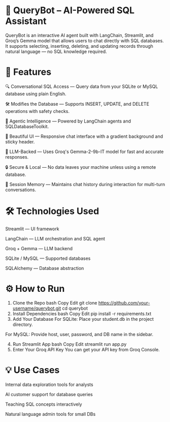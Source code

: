 # 💬 QueryBot – AI-Powered SQL Assistant
QueryBot is an interactive AI agent built with LangChain, Streamlit, and Groq’s Gemma model that allows users to chat directly with SQL databases. It supports selecting, inserting, deleting, and updating records through natural language — no SQL knowledge required.

<!-- Replace with an actual screenshot if available -->

# 🚀 Features
🔍 Conversational SQL Access — Query data from your SQLite or MySQL database using plain English.

🛠️ Modifies the Database — Supports INSERT, UPDATE, and DELETE operations with safety checks.

🤖 Agentic Intelligence — Powered by LangChain agents and SQLDatabaseToolkit.

🎨 Beautiful UI — Responsive chat interface with a gradient background and sticky header.

🧠 LLM-Backed — Uses Groq's Gemma-2-9b-IT model for fast and accurate responses.

🔒 Secure & Local — No data leaves your machine unless using a remote database.

🔄 Session Memory — Maintains chat history during interaction for multi-turn conversations.

# 🛠️ Technologies Used
Streamlit — UI framework

LangChain — LLM orchestration and SQL agent

Groq + Gemma — LLM backend

SQLite / MySQL — Supported databases

SQLAlchemy — Database abstraction

# ⚙️ How to Run
1. Clone the Repo
bash
Copy
Edit
git clone https://github.com/your-username/querybot.git
cd querybot
2. Install Dependencies
bash
Copy
Edit
pip install -r requirements.txt
3. Add Your Database
For SQLite: Place your student.db in the project directory.

For MySQL: Provide host, user, password, and DB name in the sidebar.

4. Run Streamlit App
bash
Copy
Edit
streamlit run app.py
5. Enter Your Groq API Key
You can get your API key from Groq Console.


# 💡 Use Cases
Internal data exploration tools for analysts

AI customer support for database queries

Teaching SQL concepts interactively

Natural language admin tools for small DBs
